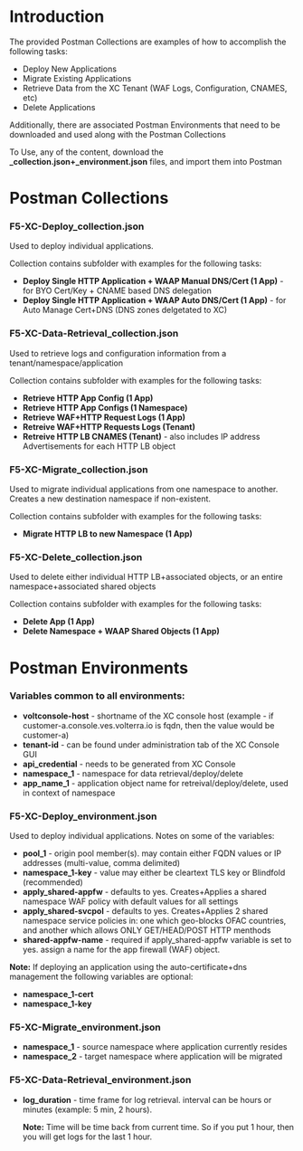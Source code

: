 # Introduction
The provided Postman Collections are examples of how to accomplish the following tasks:

* Deploy New Applications
* Migrate Existing Applications
* Retrieve Data from the XC Tenant (WAF Logs, Configuration, CNAMES, etc)
* Delete Applications

Additionally, there are associated Postman Environments that need to be downloaded and used along with the Postman Collections

To Use, any of the content, download the **_collection.json+_environment.json** files, and import them into Postman


# **Postman Collections**
### **F5-XC-Deploy_collection.json**
Used to deploy individual applications.  

Collection contains subfolder with examples for the following tasks:
  * **Deploy Single HTTP Application + WAAP Manual DNS/Cert (1 App)** - for BYO Cert/Key + CNAME based DNS delegation
  * **Deploy Single HTTP Application + WAAP Auto DNS/Cert (1 App)** - for Auto Manage Cert+DNS (DNS zones delgetated to XC)

### **F5-XC-Data-Retrieval_collection.json**
Used to retrieve logs and configuration information from a tenant/namespace/application

Collection contains subfolder with examples for the following tasks:
  * **Retrieve HTTP App Config (1 App)**
  * **Retrieve HTTP App Configs (1 Namespace)**
  * **Retrieve WAF+HTTP Request Logs (1 App)**
  * **Retreive WAF+HTTP Requests Logs (Tenant)**
  * **Retreive HTTP LB CNAMES (Tenant)** - also includes IP address Advertisements for each HTTP LB object
  
### **F5-XC-Migrate_collection.json**
Used to migrate individual applications from one namespace to another.  Creates a new destination namespace if non-existent.

Collection contains subfolder with examples for the following tasks:
  * **Migrate HTTP LB to new Namespace (1 App)**

### **F5-XC-Delete_collection.json**
Used to delete either individual HTTP LB+associated objects, or an entire namespace+associated shared objects

Collection contains subfolder with examples for the following tasks:
  * **Delete App (1 App)**
  * **Delete Namespace + WAAP Shared Objects (1 App)**  

# **Postman Environments**

### Variables common to all environments:
  * **voltconsole-host** - shortname of the XC console host (example - if customer-a.console.ves.volterra.io is fqdn, then the value would be customer-a)
  * **tenant-id** - can be found under administration tab of the XC Console GUI
  * **api_credential** - needs to be generated from XC Console
  * **namespace_1** - namespace for data retrieval/deploy/delete
  * **app_name_1** - application object name for retreival/deploy/delete, used in context of namespace

### **F5-XC-Deploy_environment.json** 
Used to deploy individual applications.  Notes on some of the variables:
  * **pool_1** - origin pool member(s).  may contain either FQDN values or IP addresses (multi-value, comma delimited)
  * **namespace_1-key** - value may either be cleartext TLS key or Blindfold (recommended)
  * **apply_shared-appfw** - defaults to yes.  Creates+Applies a shared namespace WAF policy with default values for all settings
  * **apply_shared-svcpol** - defaults to yes.  Creates+Applies 2 shared namespace service policies in: one which geo-blocks OFAC countries, and another which allows ONLY GET/HEAD/POST HTTP menthods
  * **shared-appfw-name** - required if apply_shared-appfw variable is set to yes.  assign a name for the app firewall (WAF) object.

**Note:** If deploying an application using the auto-certificate+dns management the following variables are optional:
   * **namespace_1-cert**
   * **namespace_1-key**

### **F5-XC-Migrate_environment.json**
   * **namespace_1** - source namespace where application currently resides
   * **namespace_2** - target namespace where  application will be migrated

### **F5-XC-Data-Retrieval_environment.json**
   * **log_duration** - time frame for log retrieval.  interval can be hours or minutes (example:  5 min, 2 hours).  
   
     **Note:** Time will be time back from current time.  So if you put 1 hour, then you will get logs for the last 1 hour. 




